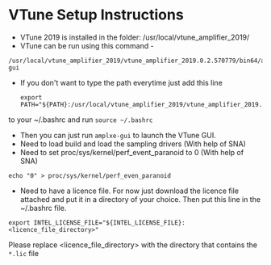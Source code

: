 # VTune Setup Instructions

- VTune 2019 is installed in the folder: /usr/local/vtune_amplifier_2019/
- VTune can be run using this command - 
```
/usr/local/vtune_amplifier_2019/vtune_amplifier_2019.0.2.570779/bin64/amplxe-gui
```
- If you don't want to type the path everytime just add this line
  ```
  export PATH="${PATH}:/usr/local/vtune_amplifier_2019/vtune_amplifier_2019.0.2.570779/bin64"
  ```
to your ~/.bashrc and run `source ~/.bashrc`
- Then you can just run `amplxe-gui` to launch the VTune GUI.
- Need to load build and load the sampling drivers (With help of SNA)
- Need to set proc/sys/kernel/perf_event_paranoid to 0 (With help of SNA)
```
echo "0" > proc/sys/kernel/perf_even_paranoid
```
- Need to have a licence file. For now just download the licence file attached and put it in a directory of your choice. Then put this line in the ~/.bashrc file.

```
export INTEL_LICENSE_FILE="${INTEL_LICENSE_FILE}:<licence_file_directory>"
```
Please replace <licence_file_directory> with the directory that contains the `*.lic` file
